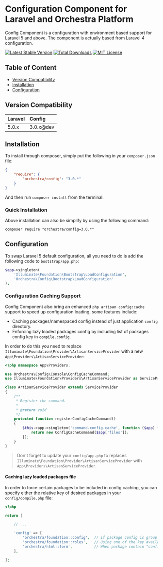 Configuration Component for Laravel and Orchestra Platform
==============

Config Component is a configuration with environment based support for Laravel 5 and above. The component is actually based from Laravel 4 configuration.

[![Latest Stable Version](https://img.shields.io/github/release/orchestral/config.svg?style=flat)](https://packagist.org/packages/orchestra/config)
[![Total Downloads](https://img.shields.io/packagist/dt/orchestra/config.svg?style=flat)](https://packagist.org/packages/orchestra/config)
[![MIT License](https://img.shields.io/packagist/l/orchestra/config.svg?style=flat)](https://packagist.org/packages/orchestra/config)

## Table of Content

* [Version Compatibility](#version-compatibility)
* [Installation](#installation)
* [Configuration](#configuration)

## Version Compatibility

Laravel    | Config
:----------|:----------
 5.0.x     | 3.0.x@dev

## Installation

To install through composer, simply put the following in your `composer.json` file:

```json
{
    "require": {
        "orchestra/config": "3.0.*"
    }
}
```

And then run `composer install` from the terminal.

### Quick Installation

Above installation can also be simplify by using the following command:

    composer require "orchestra/config=3.0.*"

## Configuration

To swap Laravel 5 default configuration, all you need to do is add the following code to `bootstrap/app.php`:

```php
$app->singleton(
    'Illuminate\Foundation\Bootstrap\LoadConfiguration',
    'Orchestra\Config\Bootstrap\LoadConfiguration'
);
```

### Configuration Caching Support

Config Component also bring an enhanced `php artisan config:cache` support to speed up configuration loading, some features include:

* Caching packages/namespaced config instead of just application `config` directory.
* Enforcing lazy loaded packages config by including list of packages config key in `compile.config`.

In order to do this you need to replace `Illuminate\Foundation\Provider\ArtisanServiceProvider` with a new `App\Providers\ArtisanServiceProvider`:

```php
<?php namespace App\Providers;

use Orchestra\Config\Console\ConfigCacheCommand;
use Illuminate\Foundation\Providers\ArtisanServiceProvider as ServiceProvider;

class ArtisanServiceProvider extends ServiceProvider
{
    /**
     * Register the command.
     *
     * @return void
     */
    protected function registerConfigCacheCommand()
    {
        $this->app->singleton('command.config.cache', function ($app) {
            return new ConfigCacheCommand($app['files']);
        });
    }
}
```

> Don't forget to update your `config/app.php` to replaces `Illuminate\Foundation\Provider\ArtisanServiceProvider` with `App\Providers\ArtisanServiceProvider`.

#### Caching lazy loaded packages file

In order to force certain packages to be included in config caching, you can specify either the relative key of desired packages in your `config/compile.php` file:

```php
<?php

return [

    // ...

    'config' => [
        'orchestra/foundation::config',  // if package config is group under "config/config.php"
        'orchestra/foundation::roles',   // Using one of the key available in "config/config.php"
        'orchestra/html::form',          // When package contain "config/form.php"
    ],

];
